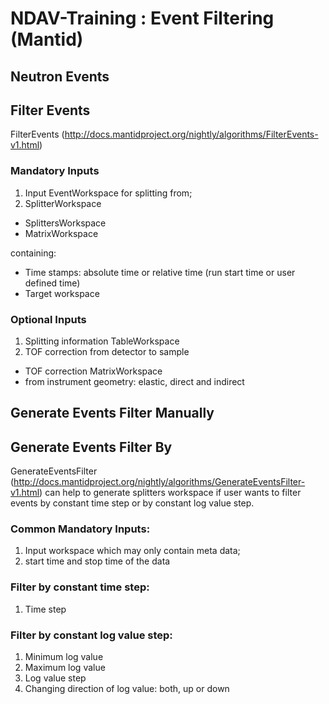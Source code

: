 # NDAV-Training : Event Filtering (Mantid)

## Neutron Events


## Filter Events

FilterEvents (http://docs.mantidproject.org/nightly/algorithms/FilterEvents-v1.html)

### Mandatory Inputs
1. Input EventWorkspace for splitting from;
2. SplitterWorkspace
  * SplittersWorkspace
  * MatrixWorkspace
  
  containing:
  * Time stamps: absolute time or relative time (run start time or user defined time)
  * Target workspace

### Optional Inputs
1. Splitting information TableWorkspace
2. TOF correction from detector to sample
  * TOF correction MatrixWorkspace
  * from instrument geometry: elastic, direct and indirect



## Generate Events Filter Manually

## Generate Events Filter By 

GenerateEventsFilter (http://docs.mantidproject.org/nightly/algorithms/GenerateEventsFilter-v1.html) can help to generate splitters workspace if user wants to filter events by constant time step or by constant log value step.

### Common Mandatory Inputs:
1. Input workspace which may only contain meta data;
2. start time and stop time of the data 

### Filter by constant time step:
1. Time step

### Filter by constant log value step:
1. Minimum log value
2. Maximum log value
3. Log value step
4. Changing direction of log value: both, up or down
